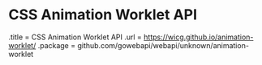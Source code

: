 # CSS Animation Worklet API

.title = CSS Animation Worklet API
.url = <https://wicg.github.io/animation-worklet/>
.package = github.com/gowebapi/webapi/unknown/animation-worklet
